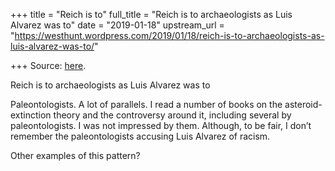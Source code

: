 +++
title = "Reich is to"
full_title = "Reich is to archaeologists as Luis Alvarez was to"
date = "2019-01-18"
upstream_url = "https://westhunt.wordpress.com/2019/01/18/reich-is-to-archaeologists-as-luis-alvarez-was-to/"

+++
Source: [here](https://westhunt.wordpress.com/2019/01/18/reich-is-to-archaeologists-as-luis-alvarez-was-to/).

Reich is to archaeologists as Luis Alvarez was to

Paleontologists. A lot of parallels. I read a number of books on the
asteroid-extinction theory and the controversy around it, including
several by paleontologists. I was not impressed by them. Although, to
be fair, I don’t remember the paleontologists accusing Luis Alvarez of
racism.

Other examples of this pattern?



